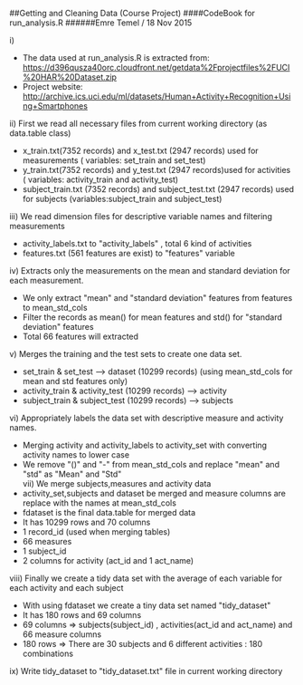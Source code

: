 ##Getting and Cleaning Data (Course Project)
####CodeBook for run_analysis.R
######Emre Temel / 18 Nov 2015


i)
- The data used at run_analysis.R is extracted from: https://d396qusza40orc.cloudfront.net/getdata%2Fprojectfiles%2FUCI%20HAR%20Dataset.zip 
- Project website: http://archive.ics.uci.edu/ml/datasets/Human+Activity+Recognition+Using+Smartphones


ii) First we read all necessary files from current working directory (as data.table class)
  * x_train.txt(7352 records) and x_test.txt (2947 records) used for measurements ( variables: set_train and set_test)
  * y_train.txt(7352 records) and y_test.txt (2947 records)used for activities ( variables: activity_train and activity_test)
  * subject_train.txt (7352 records) and subject_test.txt (2947 records) used for subjects (variables:subject_train and subject_test) 

iii) We read dimension files for descriptive variable names and filtering measurements
 * activity_labels.txt to "activity_labels" , total 6 kind of activities
 * features.txt (561 features are exist) to  "features" variable

iv) Extracts only the measurements on the mean and standard deviation for each measurement. 
  * We only extract "mean" and "standard deviation" features from features to mean_std_cols
  * Filter the records as mean() for mean features and std() for "standard deviation" features
  * Total 66 features will extracted

v) Merges the training and the test sets to create one data set.
  * set_train & set_test --> dataset (10299 records) (using  mean_std_cols for mean and std features only)
  * activity_train & activity_test  (10299 records) --> activity
  * subject_train & subject_test (10299 records) -->  subjects

vi) Appropriately labels the data set with descriptive measure and activity names.
 * Merging activity and activity_labels to activity_set with converting activity names to lower case
 * We remove "()" and "-" from mean_std_cols and replace "mean" and "std" as "Mean" and "Std"  
vii) We merge subjects,measures and activity data
  * activity_set,subjects and dataset be merged and measure columns are replace with the names at mean_std_cols
  * fdataset is the final data.table for merged data
  * It has 10299 rows and 70 columns
  * 1 record_id (used when merging tables)
  * 66 measures 
  * 1 subject_id
  * 2 columns for activity (act_id and 1 act_name)

viii) Finally we create a tidy data set with the average of each variable for each activity and each subject
  * With using fdataset we create a tiny data set named "tidy_dataset"
  * It has 180 rows and 69 columns
  * 69 columns => subjects(subject_id) , activities(act_id and act_name) and 66 measure columns
  * 180 rows   => There are 30 subjects and  6 different activities : 180 combinations

ix) Write tidy_dataset to "tidy_dataset.txt" file in current working directory  
